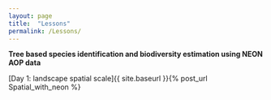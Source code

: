 ```yaml
---
layout: page
title:  "Lessons"
permalink: /Lessons/
---
```


**Tree based species identification and biodiversity estimation using NEON AOP data**

[Day 1: landscape spatial scale]{{ site.baseurl }}{% post_url Spatial_with_neon %}
